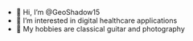 - 👋 Hi, I’m @GeoShadow15
- 👀 I’m interested in digital healthcare applications
- 🌲 My hobbies are classical guitar and photography 

<!---
GeoShadow15/GeoShadow15 is a ✨ special ✨ repository because its `README.md` (this file) appears on your GitHub profile.
You can click the Preview link to take a look at your changes.
--->
